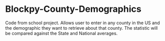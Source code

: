 # Blockpy-County-Demographics
Code from school project. Allows user to enter in any county in the US and the demographic they want to retrieve about that county. The statistic will be compared against the State and National averages. 

